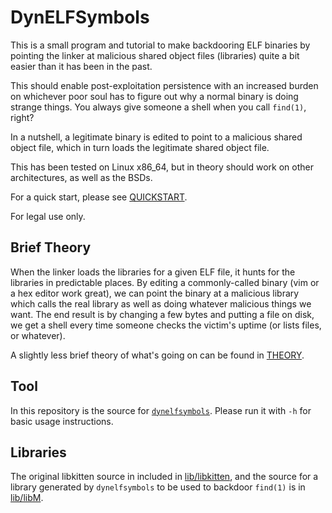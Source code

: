 DynELFSymbols
=============

This is a small program and tutorial to make backdooring ELF binaries by
pointing the linker at malicious shared object files (libraries) quite a bit
easier than it has been in the past.

This should enable post-exploitation persistence with an increased burden on
whichever poor soul has to figure out why a normal binary is doing strange
things.  You always give someone a shell when you call `find(1)`, right?

In a nutshell, a legitimate binary is edited to point to a malicious shared
object file, which in turn loads the legitimate shared object file.

This has been tested on Linux x86_64, but in theory should work on other
architectures, as well as the BSDs.

For a quick start, please see [QUICKSTART](QUICKSTART.md).

For legal use only.

Brief Theory
------------
When the linker loads the libraries for a given ELF file, it hunts for the
libraries in predictable places.  By editing a commonly-called binary (vim or a
hex editor work great), we can point the binary at a malicious library which
calls the real library as well as doing whatever malicious things we want.  The
end result is by changing a few bytes and putting a file on disk, we get a
shell every time someone checks the victim's uptime (or lists files, or
whatever).

A slightly less brief theory of what's going on can be found in
[THEORY](THEORY.md).

Tool
----
In this repository is the source for [`dynelfsymbols`](./src).  Please run it
with `-h` for basic usage instructions.

Libraries
---------
The original libkitten source in included in [lib/libkitten](./lib/libkitten),
and the source for a library generated by `dynelfsymbols` to be used to
backdoor `find(1)` is in [lib/libM](./lib/libM).
